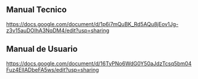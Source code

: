 ## Manual Tecnico
https://docs.google.com/document/d/1p6i7mQuBK_Rd5AQu8jEov1Jg-z3v15auDOIhA3NqDM4/edit?usp=sharing

## Manual de Usuario
https://docs.google.com/document/d/16TyPNo6WdG0Y50aJdzTcsq5bm04Fuz4ElIADbeFA5ws/edit?usp=sharing
